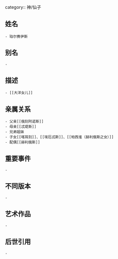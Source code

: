 category:: 神/仙子
## 姓名
	- 珀尔赛伊斯
## 别名
	-
## 描述
	- [[大洋女儿]]
## 亲属关系
	- 父亲[[俄刻阿诺斯]]
	- 母亲[[忒堤斯]]
	- 兄弟姐妹
	- 子女[[喀耳刻]]、[[埃厄忒斯]]、[[帕西淮（赫利俄斯之女）]]
	- 配偶[[赫利俄斯]]
## 重要事件
	-
## 不同版本
	-
## 艺术作品
	-
## 后世引用
	-
